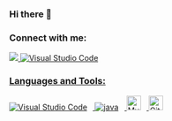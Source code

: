 ### Hi there 👋

<!--
**Bloublu/Bloublu** is a ✨ _special_ ✨ repository because its `README.md` (this file) appears on your GitHub profile.

Here are some ideas to get you started:

- 🔭 I’m currently working on ...
- 🌱 I’m currently learning ...
- 👯 I’m looking to collaborate on ...
- 🤔 I’m looking for help with ...
- 💬 Ask me about ...
- 📫 How to reach me: ...
- 😄 Pronouns: ...
- ⚡ Fun fact: ...
-->

### Connect with me:
   <a href='https://www.linkedin.com/in/bastien-bénariac'> <img src='images/Lnkedin.png'>
   <a href='https://www.linkedin.com/in/bastien-bénariac'> <img src="https://cdn.jsdelivr.net/gh/devicons/devicon/icons/vscode/vscode-original.svg" alt="Visual Studio Code" style= "padding-right:10px; align='left'; height= 10px width=auto;" />


### Languages and Tools:

<img src="https://cdn.jsdelivr.net/gh/devicons/devicon/icons/vscode/vscode-original.svg" alt="Visual Studio Code" style= "padding-right:10px; align='left'; height= 10px width=auto;" />

<img src="https://cdn.jsdelivr.net/gh/devicons/devicon/icons/java/java-original.svg" alt ='java' style= " padding-right:11px; align: left  witdh: 5px"/>

<img alt="MySQL" width="26px" src="https://cdn.jsdelivr.net/gh/devicons/devicon/icons/mysql/mysql-original.svg" style="padding-right:10px;" />
<img alt="Git" width="26px" src="https://cdn.jsdelivr.net/gh/devicons/devicon/icons/git/git-original.svg" style="padding-right:10px;" />